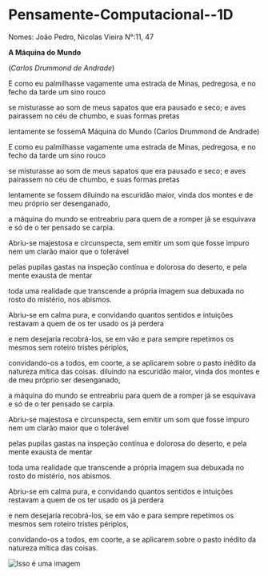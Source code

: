# Pensamente-Computacional--1D

Nomes: João Pedro, Nicolas Vieira     N°:11, 47

**A Máquina do Mundo**

(*Carlos Drummond de Andrade*)

E como eu palmilhasse vagamente
uma estrada de Minas, pedregosa,
e no fecho da tarde um sino rouco

se misturasse ao som de meus sapatos
que era pausado e seco; e aves pairassem
no céu de chumbo, e suas formas pretas

lentamente se fossemA Máquina do Mundo
(Carlos Drummond de Andrade)

E como eu palmilhasse vagamente
uma estrada de Minas, pedregosa,
e no fecho da tarde um sino rouco

se misturasse ao som de meus sapatos
que era pausado e seco; e aves pairassem
no céu de chumbo, e suas formas pretas

lentamente se fossem diluindo
na escuridão maior, vinda dos montes
e de meu próprio ser desenganado,

a máquina do mundo se entreabriu
para quem de a romper já se esquivava
e só de o ter pensado se carpia.

Abriu-se majestosa e circunspecta,
sem emitir um som que fosse impuro
nem um clarão maior que o tolerável

pelas pupilas gastas na inspeção
contínua e dolorosa do deserto,
e pela mente exausta de mentar

toda uma realidade que transcende
a própria imagem sua debuxada
no rosto do mistério, nos abismos.

Abriu-se em calma pura, e convidando
quantos sentidos e intuições restavam
a quem de os ter usado os já perdera

e nem desejaria recobrá-los,
se em vão e para sempre repetimos
os mesmos sem roteiro tristes périplos,

convidando-os a todos, em coorte,
a se aplicarem sobre o pasto inédito
da natureza mítica das coisas. diluindo
na escuridão maior, vinda dos montes
e de meu próprio ser desenganado,

a máquina do mundo se entreabriu
para quem de a romper já se esquivava
e só de o ter pensado se carpia.

Abriu-se majestosa e circunspecta,
sem emitir um som que fosse impuro
nem um clarão maior que o tolerável

pelas pupilas gastas na inspeção
contínua e dolorosa do deserto,
e pela mente exausta de mentar

toda uma realidade que transcende
a própria imagem sua debuxada
no rosto do mistério, nos abismos.

Abriu-se em calma pura, e convidando
quantos sentidos e intuições restavam
a quem de os ter usado os já perdera

e nem desejaria recobrá-los,
se em vão e para sempre repetimos
os mesmos sem roteiro tristes périplos,

convidando-os a todos, em coorte,
a se aplicarem sobre o pasto inédito
da natureza mítica das coisas.

![Isso é uma imagem](https://blogdoims.com.br/a-maquina-do-mundo-se-entreabriu-no-jornal-por-sergio-alcides/)
